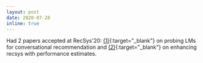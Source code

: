 ```yaml
---
layout: post
date: 2020-07-28
inline: true
---
```


Had 2 papers accepted at RecSys'20: [(1)](https://arxiv.org/abs/2007.15356){:target="_blank"} on probing LMs for conversational recommendation and [(2)](https://guzpenha.github.io/guzblog/assets/pdf/PerformanceEstimates_RecSys20.pdf){:target="_blank"} on enhancing recsys with performance estimates. 